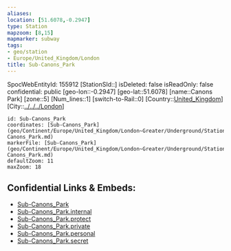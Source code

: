 ```yaml
---
aliases: 
location: [51.6078,-0.2947]
type: Station 
mapzoom: [8,15] 
mapmarker: subway 
tags:
- geo/station
- Europe/United_Kingdom/London
title: Sub-Canons_Park
---
```

SpocWebEntityId: 155912
[StationSId::]
isDeleted: false
isReadOnly: false
confidential: public
[geo-lon::-0.2947]
[geo-lat::51.6078]
[name::Canons Park]
[zone::5]
[Num_lines::1]
[switch-to-Rail::0]
[Country::[United_Kingdom](geo/Continent/Europe/United_Kingdom.md)]
[City::[../../../London](../../../London)]


```leaflet
id: Sub-Canons_Park
coordinates: [Sub-Canons_Park](geo/Continent/Europe/United_Kingdom/London~Greater/Underground/Station/Sub-Canons_Park.md)
markerFile: [Sub-Canons_Park](geo/Continent/Europe/United_Kingdom/London~Greater/Underground/Station/Sub-Canons_Park.md)
defaultZoom: 11 
maxZoom: 18
```


## Confidential Links & Embeds: 
- [Sub-Canons_Park](../../../../../../../../_public/geo/Continent/Europe/United_Kingdom/London~Greater/Underground/Station/Sub-Canons_Park.md) 
- [Sub-Canons_Park.internal](../../../../../../../../_internal/geo/Continent/Europe/United_Kingdom/London~Greater/Underground/Station/Sub-Canons_Park.internal.md) 
- [Sub-Canons_Park.protect](../../../../../../../../_protect/geo/Continent/Europe/United_Kingdom/London~Greater/Underground/Station/Sub-Canons_Park.protect.md) 
- [Sub-Canons_Park.private](../../../../../../../../_private/geo/Continent/Europe/United_Kingdom/London~Greater/Underground/Station/Sub-Canons_Park.private.md) 
- [Sub-Canons_Park.personal](../../../../../../../../_personal/geo/Continent/Europe/United_Kingdom/London~Greater/Underground/Station/Sub-Canons_Park.personal.md) 
- [Sub-Canons_Park.secret](../../../../../../../../_secret/geo/Continent/Europe/United_Kingdom/London~Greater/Underground/Station/Sub-Canons_Park.secret.md) 
